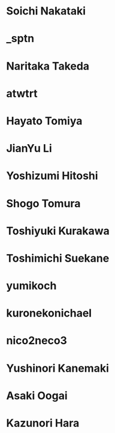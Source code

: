 # Soichi Nakataki
# _sptn
# Naritaka Takeda
# atwtrt
# Hayato Tomiya
# JianYu Li
# Yoshizumi Hitoshi
# Shogo Tomura
# Toshiyuki Kurakawa
# Toshimichi Suekane
# yumikoch
# kuronekonichael
# nico2neco3
# Yushinori Kanemaki
# Asaki Oogai
# Kazunori Hara

